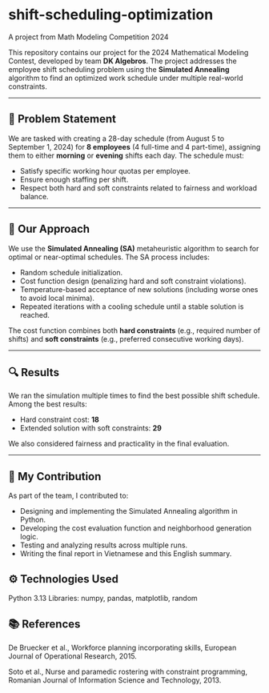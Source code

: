 # shift-scheduling-optimization
A project from Math Modeling Competition 2024

This repository contains our project for the 2024 Mathematical Modeling Contest, developed by team **DK Algebros**. The project addresses the employee shift scheduling problem using the **Simulated Annealing** algorithm to find an optimized work schedule under multiple real-world constraints.

---

## 📌 Problem Statement

We are tasked with creating a 28-day schedule (from August 5 to September 1, 2024) for **8 employees** (4 full-time and 4 part-time), assigning them to either **morning** or **evening** shifts each day. The schedule must:
- Satisfy specific working hour quotas per employee.
- Ensure enough staffing per shift.
- Respect both hard and soft constraints related to fairness and workload balance.

---

## 🧠 Our Approach

We use the **Simulated Annealing (SA)** metaheuristic algorithm to search for optimal or near-optimal schedules. The SA process includes:
- Random schedule initialization.
- Cost function design (penalizing hard and soft constraint violations).
- Temperature-based acceptance of new solutions (including worse ones to avoid local minima).
- Repeated iterations with a cooling schedule until a stable solution is reached.

The cost function combines both **hard constraints** (e.g., required number of shifts) and **soft constraints** (e.g., preferred consecutive working days).

---

## 🔍 Results

We ran the simulation multiple times to find the best possible shift schedule. Among the best results:
- Hard constraint cost: **18**
- Extended solution with soft constraints: **29**

We also considered fairness and practicality in the final evaluation.

---

## 👤 My Contribution

As part of the team, I contributed to:
- Designing and implementing the Simulated Annealing algorithm in Python.
- Developing the cost evaluation function and neighborhood generation logic.
- Testing and analyzing results across multiple runs.
- Writing the final report in Vietnamese and this English summary.

## ⚙️ Technologies Used
Python 3.13
Libraries: numpy, pandas, matplotlib, random

## 📚 References
De Bruecker et al., Workforce planning incorporating skills, European Journal of Operational Research, 2015.

Soto et al., Nurse and paramedic rostering with constraint programming, Romanian Journal of Information Science and Technology, 2013.
